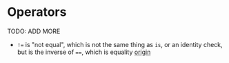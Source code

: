# Operators

TODO: ADD MORE

- `!=` is "not equal", which is not the same thing as `is`, or an identity check, but is the inverse of `==`, which is equality [origin](./exercise-concepts/hamming.md)

